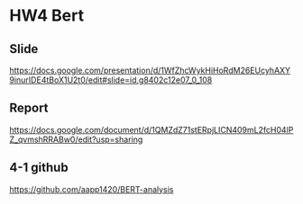 # HW4 Bert

## Slide 
https://docs.google.com/presentation/d/1WfZhcWykHiHoRdM26EUcyhAXY9inurIDE4tBoX1U2t0/edit#slide=id.g8402c12e07_0_108

## Report
https://docs.google.com/document/d/1QMZdZ71stERpjLICN409mL2fcH04lPZ_qvmshRRABw0/edit?usp=sharing

## 4-1 github
https://github.com/aapp1420/BERT-analysis


